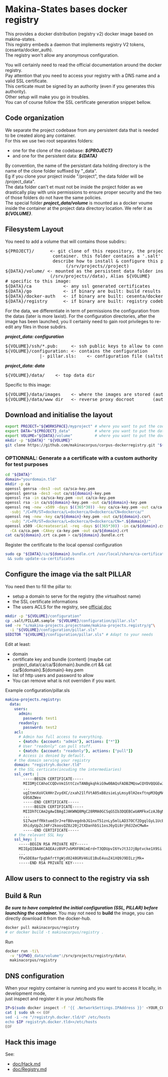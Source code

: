 # Makina-States bases docker registry

This provides a docker distribution (registry v2) docker image based on makina-states.<br/>
This registry embeds a daemon that implements registry V2 tokens, (cesanta/docker_auth).<br/>
The registry won't allow any anonymous configuration.

You will certainly need to read the official documentation around the docker registry.<br/>
Pay attention that you need to access your registry with a DNS name and a valid SSL certificate.<br/>
This certicate must be signed by an authority (even if you generates this authority).<br/>
Other setup will make you go in troubles.<br/>
You can of course follow the SSL certificate generation snippet bellow.

## Code organization
We separate the project codebase from any persistent data that is needed to be created along any container.<br/>
For this we use two root separates folders:
 - one for the clone of the codebase: ***${PROJECT}***
 - and one for the persistent data: ***${DATA}***

By convention, the name of the persistant data holding directory is the name of the clone folder suffixed by "_data".<br/>
Eg if you clone your project inside "/project", the data folder will be /project_data".<br/>
The data folder can't et must not be inside the project folder as we drastically play with unix permissions to ensure proper security and the two of those folders do not have the same policies.<br/>
The special folder ***project_data/volume*** is mounted as a docker voume inside the container at the project data directory location. We refer it as ***${VOLUME}***.


## Filesystem Layout
You need to add a volume that will contains those subdirs::
<pre>
${PROJECT}/      <- git clone of this repository, the project code inside the
                  container. this folder contains a '.salt' folder which
                  describe how to install & configure this project.
                       (/srv/projects/<name>/project)
${DATA}/volume/ <- mounted as the persistent data folder inside the container
                 (/srv/projects/<name>/data), Alias ${VOLUME}
# specific to this image:
${DATA}/ca            <- any ssl generated certificates
${DATA}/go            <- if binary are built: build results
${DATA}/docker-auth   <- if binary are built: cesenta/docker-auth codebase
${DATA}/registry      <- if binary are built: registry codebase
</pre>

For the data, we differentiate in term of permissions the configuration from
the datas (later is more laxist).
For the configuration directories, after the image has been launched, you ll
certainly need to gain root privileges to re-edit any files in those subdirs.

***project_data: configuration***
<pre>
${VOLUME}/ssh/*.pub:     <- ssh public keys to allow to connect as root
${VOLUME}/configuration: <- contains the configuration
             |- pillar.sls:    <- configuration file (saltstack pillar) for the container
</pre>

***project_data: data***
<pre>
${VOLUME}/data/    <- top data dir
</pre>

Specific to this image:
<pre>
${VOLUME}/data/images    <- where the images are stored (autocreated)
${VOLUME}/data/www_dir   <- reverse proxy docroot       (autocreated)
</pre>


## Download and initialise the layout
```bash
export PROJECT="${WORKSPACE}/myproject" # where you want to put the code
export DATA="${PROJECT}_data"           # where you want to put the data
export VOLUME="${DATA}/volume"          # where you want to put the docker volume
mkdir -p "${DATA}" "${VOLUME}"
git clone https://github.com/makinacorpus/corpus-dockerregistry.git "${PROJECT}"
```

### OPTIONNAL: Generate a a certificate with a custom authority for test purposes
```bash
cd "${DATA}"
domain="yourdomain.tld"
mkdir -p ca
openssl genrsa -des3 -out ca/sca-key.pem
openssl genrsa -des3 -out ca/s${domain}-key.pem
openssl rsa -in ca/sca-key.pem -out ca/ca-key.pem
openssl rsa -in ca/s${domain}-key.pem -out ca/${domain}-key.pem
openssl req -new -x509 -days $((365*30)) -key ca/ca-key.pem -out ca/ca.pem\
  -subj "/C=FR/ST=dockerca/L=dockerca/O=dockerca/CN=dockerca/"
openssl req -new -key ca/${domain}-key.pem -out ca/${domain}.csr\
  -subj "/C=FR/ST=dockerca/L=dockerca/O=dockerca/CN=*.${domain}/"
openssl x509 -CAcreateserial -req -days $((365*30)) -in ca/${domain}.csr\
  -CA ca/ca.pem -CAkey ca-key.pem -out ca/${domain}.crt
cat ca/${domain}.crt ca.pem > ca/${domain}.bundle.crt
```

Register the certificate to the local openssl configuration
```bash
sudo cp "${DATA}/ca/${domain}.bundle.crt /usr/local/share/ca-certificates\
 && sudo update-ca-certificates
```

## Configure the image via the salt PILLAR
You need then to fill the pillar to:
  - setup a domain to serve for the registry (the virtualhost name)
  - the SSL certificate informations
  - The users ACLS for the registry, see [official doc](https://github.com/cesanta/docker_auth/blob/master/examples/reference.yml)

```bash
mkdir -p "${VOLUME}/configuration"
cp .salt/PILLAR.sample "${VOLUME}/configuration/pillar.sls"
sed -re "s/makina-projects.projectname/makina-projects.registry/g"\
  -i "${VOLUME}/configuration/pillar.sls"
$EDITOR "${VOLUME}/configuration/pillar.sls" # Adapt to your needs
```

Edit at least:
  - domain
  - certificate key and bundle (content)
    (maybe cat project_data/ca/ca/${domain}.bundle.crt
     && cat ca/${domain}.${domain}-key.pem
  - list of http users and password to allow
  - You can remove what is not overriden if you want.

Example configuration/pillar.sls
```yaml
makina-projects.registry:
  data:
    users:
      admin:
        password: test1
      readonly:
        password: test2
    acl:
      # Admin has full access to everything.
      - {match: {account: "admin"}, actions: ["*"]}
      # User "readonly" can pull stuff.
      - {match: {account: "readonly"}, actions: ["pull"]}
      # Access is denied by default.
    # the domain serving your registry
    domain: "registryh.docker.tld"
    # the SSL certicate(incuding the intermediaries)
    ssl_cert: |
        -----BEGIN CERTIFICATE-----
        MIIDMjCCAhoCCQDvVm1SttCzxTANBgkqhkiG9w0BAQsFADBZMQswCQYDVQQGEwJG
        ...
        ugItmnXoVCkHHrZvydXC/zxah21lfVtA05xB8zsieLyLmsy8lH2exftnpM3QgMAp
        G9S8ZWex
        -----END CERTIFICATE-----
        -----BEGIN CERTIFICATE-----
        MIIDhTCCAm2gAwIBAgIJAKWNQ8MgC28RMA0GCSqGSIb3DQEBCwUAMFkxCzAJBgNV
        ...
        S17wzmffRktued3rJ+efBUvegdnbJG1nxT51znLy5mlLAD37OCf2DgqlGyL1UcEr
        XhidyUpZcJ4Fr2koosQZ8z20j2tXDanhbSi1osJ6yQi8rjRdJZeCMwA=
        -----END CERTIFICATE-----
    # the relevant SSL key
    ssl_key: |
      -----BEGIN RSA PRIVATE KEY-----
      MIIEpQIBAAKCAQEAzzBVPJvbMXFBN1mErd+T3QDUpvI6YvJt3JJjBptvcke1X9Si
      ...
      fFwSDE8arfpgbAfrtYgWjd0248GRV46iE1BuE4uuZ41XQ9J9DILzjMk=
      -----END RSA PRIVATE KEY-----
```



## Allow users to connect to the registry via ssh

## Build & Run
***Be sure to have completed the initial configuration (SSL, PILLAR) before launching the container.***
You may not need to **build** the image, you can directly download it from the docker-hub.
```bash
docker pull makinacorpus/registry
# or docker build -t makinacorpus/registry .
```
Run
```bash
docker run -ti\
  -v "${PWD}_data/volume":/srv/projects/registry/data\
  makinacorpus/registry
```

## DNS configuration
When your registry container is running and you want to access it locally, in development mode,<br/>
just inspect and register it in your /etc/hosts file
```bash
IP=$(sudo docker inspect -f '{{ .NetworkSettings.IPAddress }}' <YOUR_CONTAINER_ID>)
cat | sudo sh << EOF
sed -i -re "/registryh.docker.tld/d" /etc/hosts
echo $IP registryh.docker.tld>>/etc/hosts
EOF
```

## Hack this image
See:
- [doc/Hack.md](doc/Hack.md)
- [doc/Registry.md](doc/Registry.md)



